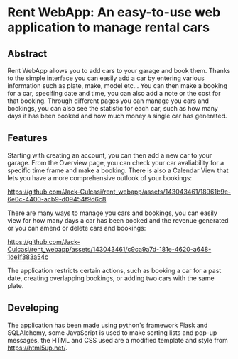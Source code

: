 # Rent WebApp: An easy-to-use web application to manage rental cars
## Abstract
Rent WebApp allows you to add cars to your garage and book them. Thanks to the simple interface you can easily add a car by entering various information such as plate, make, model etc... 
You can then make a booking for a car, specifing date and time, you can also add a note or the cost for that booking. 
Through different pages you can manage you cars and bookings, you can also see the statistic for each car, such as how many days it has been booked and how much money a single car has generated.
## Features
Starting with creating an account, you can then add a new car to your garage. From the Overview page, you can check your car avaliability for a specific time frame and make a booking. 
There is also a Calendar View that lets you have a more comprehensive outlook of your bookings: 

https://github.com/Jack-Culcasi/rent_webapp/assets/143043461/18961b9e-6e0c-4400-acb9-d09454f9d6c8

There are many ways to manage you cars and bookings, you can easily view for how many days a car has been booked and the revenue generated or you can amend or delete cars and bookings:

https://github.com/Jack-Culcasi/rent_webapp/assets/143043461/c9ca9a7d-181e-4620-a648-1de1f383a54c

The application restricts certain actions, such as booking a car for a past date, creating overlapping bookings, or adding two cars with the same plate.

## Developing
The application has been made using python's framework Flask and SQLAlchemy, some JavaScript is used to make sorting lists and pop-up messages, the HTML and CSS used are a modified template and style from https://html5up.net/.
